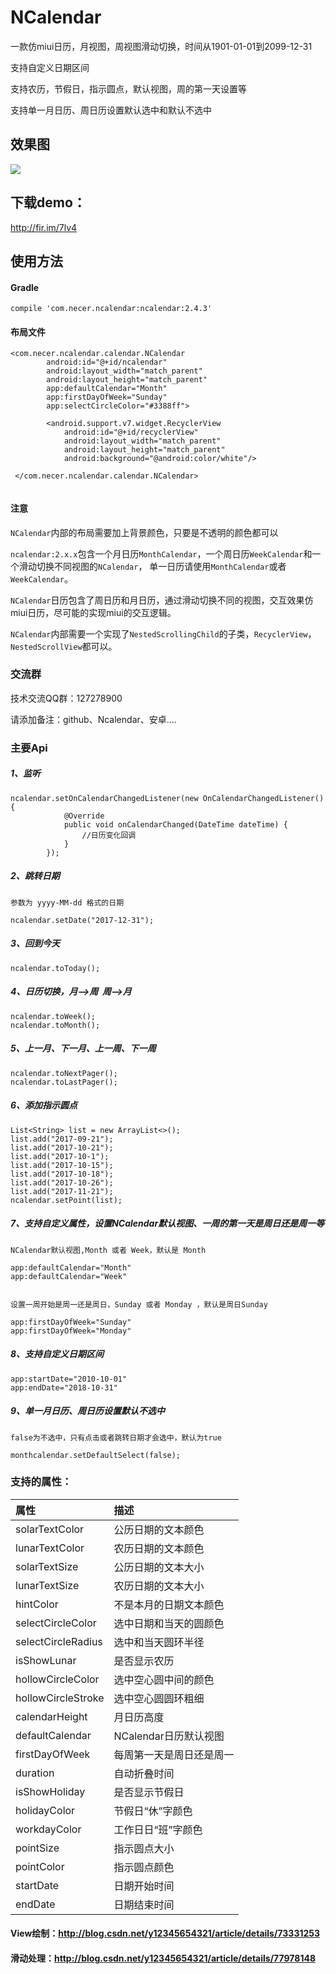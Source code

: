 # NCalendar
一款仿miui日历，月视图，周视图滑动切换，时间从1901-01-01到2099-12-31

支持自定义日期区间

支持农历，节假日，指示圆点，默认视图，周的第一天设置等

支持单一月日历、周日历设置默认选中和默认不选中


## 效果图

![](https://github.com/yannecer/NCalendar/blob/master/app/ncalendar3.gif)

## 下载demo：
http://fir.im/7lv4

## 使用方法

#### Gradle
```
compile 'com.necer.ncalendar:ncalendar:2.4.3'
```


#### 布局文件

```
<com.necer.ncalendar.calendar.NCalendar
        android:id="@+id/ncalendar"
        android:layout_width="match_parent"
        android:layout_height="match_parent"
        app:defaultCalendar="Month"
        app:firstDayOfWeek="Sunday"
        app:selectCircleColor="#3388ff">

        <android.support.v7.widget.RecyclerView
            android:id="@+id/recyclerView"
            android:layout_width="match_parent"
            android:layout_height="match_parent"
            android:background="@android:color/white"/>

 </com.necer.ncalendar.calendar.NCalendar>
       

```
#### 注意

```NCalendar```内部的布局需要加上背景颜色，只要是不透明的颜色都可以

```ncalendar:2.x.x```包含一个月日历```MonthCalendar```，一个周日历```WeekCalendar```和一个滑动切换不同视图的```NCalendar```，
单一日历请使用```MonthCalendar```或者```WeekCalendar```。

```NCalendar```日历包含了周日历和月日历，通过滑动切换不同的视图，交互效果仿miui日历，尽可能的实现miui的交互逻辑。

```NCalendar```内部需要一个实现了```NestedScrollingChild```的子类，```RecyclerView```，```NestedScrollView```都可以。



### 交流群

技术交流QQ群：127278900

请添加备注：github、Ncalendar、安卓....





### 主要Api


##### 1、监听
```
ncalendar.setOnCalendarChangedListener(new OnCalendarChangedListener() {
            @Override
            public void onCalendarChanged(DateTime dateTime) {
                //日历变化回调
            }
        });
```

##### 2、跳转日期
```
参数为 yyyy-MM-dd 格式的日期

ncalendar.setDate("2017-12-31"); 
```
##### 3、回到今天
```
ncalendar.toToday(); 
```

##### 4、日历切换，月-->周  周-->月
```
ncalendar.toWeek();
ncalendar.toMonth();
```
##### 5、上一月、下一月、上一周、下一周
```
ncalendar.toNextPager();
ncalendar.toLastPager();

```

##### 6、添加指示圆点
```
List<String> list = new ArrayList<>();
list.add("2017-09-21");
list.add("2017-10-21");
list.add("2017-10-1");
list.add("2017-10-15");
list.add("2017-10-18");
list.add("2017-10-26");
list.add("2017-11-21");
ncalendar.setPoint(list);

```
##### 7、支持自定义属性，设置NCalendar默认视图、一周的第一天是周日还是周一等
```
NCalendar默认视图,Month 或者 Week，默认是 Month

app:defaultCalendar="Month"
app:defaultCalendar="Week"


设置一周开始是周一还是周日，Sunday 或者 Monday ，默认是周日Sunday

app:firstDayOfWeek="Sunday"
app:firstDayOfWeek="Monday" 

```

##### 8、支持自定义日期区间
```
app:startDate="2010-10-01"
app:endDate="2018-10-31"
```


##### 9、单一月日历、周日历设置默认不选中
```
false为不选中，只有点击或者跳转日期才会选中，默认为true

monthcalendar.setDefaultSelect(false);
```



### 支持的属性：


| 属性| 描述|
|:---|:---|
| solarTextColor| 公历日期的文本颜色 |
| lunarTextColor| 农历日期的文本颜色 |
| solarTextSize| 公历日期的文本大小 |
| lunarTextSize| 农历日期的文本大小 |
| hintColor|不是本月的日期文本颜色 |
| selectCircleColor| 选中日期和当天的圆颜色 |
| selectCircleRadius| 选中和当天圆环半径 |
| isShowLunar| 是否显示农历 |
| hollowCircleColor| 选中空心圆中间的颜色|
| hollowCircleStroke| 选中空心圆圆环粗细 |
| calendarHeight|月日历高度 |
| defaultCalendar|NCalendar日历默认视图|
| firstDayOfWeek|每周第一天是周日还是周一|
| duration|自动折叠时间|
| isShowHoliday|是否显示节假日|
| holidayColor|节假日“休”字颜色|
| workdayColor|工作日日“班”字颜色|
| pointSize|指示圆点大小|
| pointColor|指示圆点颜色|
| startDate|日期开始时间|
| endDate|日期结束时间|


#### View绘制：http://blog.csdn.net/y12345654321/article/details/73331253
#### 滑动处理：http://blog.csdn.net/y12345654321/article/details/77978148

